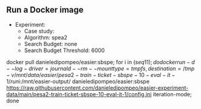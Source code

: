 
## Run a Docker image

 - Experiment: 
   - Case study: 
   - Algorithm: spea2
   - Search Budget: none
   - Search Budget Threshold: 6000

docker pull danieledipompeo/easier:sbspe; for i in $(seq 1 1); do docker run -d --log-driver=journald --rm --mount type=tmpfs,destination=/tmp -v /mnt/data/easier/pesa2-train-ticket-sbspe-10-eval-it-1/run$i:/mnt/easier-output/ danieledipompeo/easier:sbspe https://raw.githubusercontent.com/danieledipompeo/easier-experiment-data/main/pesa2-train-ticket-sbspe-10-eval-it-1/config.ini iteration-mode; done

